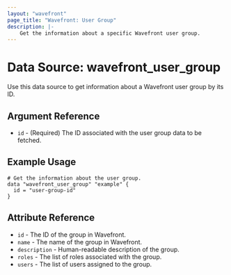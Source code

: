 ```yaml
---
layout: "wavefront"
page_title: "Wavefront: User Group"
description: |-
    Get the information about a specific Wavefront user group.
---
```


# Data Source: wavefront_user_group

Use this data source to get information about a Wavefront user group by its ID.

## Argument Reference
* `id` - (Required) The ID associated with the user group data to be fetched.

## Example Usage

```hcl
# Get the information about the user group.
data "wavefront_user_group" "example" {
  id = "user-group-id"
}
```

## Attribute Reference

* `id` - The ID of the group in Wavefront.
* `name` - The name of the group in Wavefront.
* `description` - Human-readable description of the group.
* `roles` - The list of roles associated with the group.
* `users` - The list of users assigned to the group.
